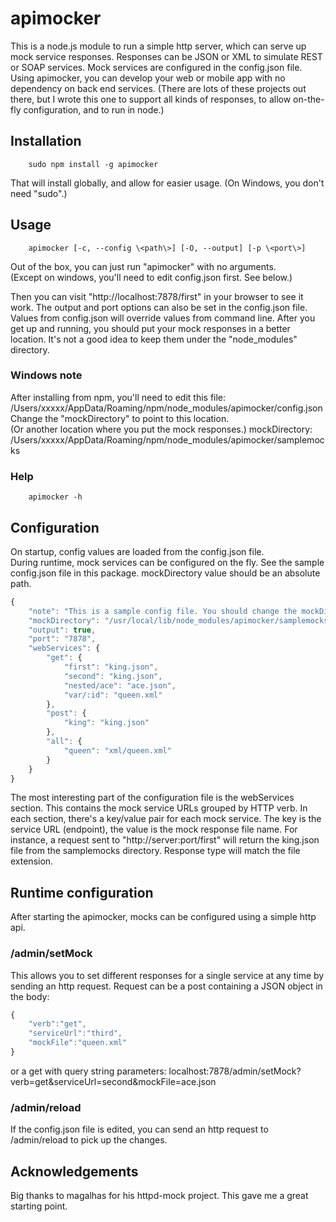 # apimocker
This is a node.js module to run a simple http server, which can serve up mock service responses.
Responses can be JSON or XML to simulate REST or SOAP services.
Mock services are configured in the config.json file.
Using apimocker, you can develop your web or mobile app with no dependency on back end services.
(There are lots of these projects out there, but I wrote this one to support all kinds of responses,
to allow on-the-fly configuration, and to run in node.)

## Installation
		sudo npm install -g apimocker
That will install globally, and allow for easier usage.
(On Windows, you don't need "sudo".)

## Usage
        apimocker [-c, --config \<path\>] [-O, --output] [-p \<port\>]

Out of the box, you can just run "apimocker" with no arguments.  
(Except on windows, you'll need to edit config.json first.  See below.)

Then you can visit "http://localhost:7878/first" in your browser to see it work.
The output and port options can also be set in the config.json file. 
Values from config.json will override values from command line.
After you get up and running, you should put your mock responses in a better location.
It's not a good idea to keep them under the "node_modules" directory.

### Windows note
After installing from npm, you'll need to edit this file:
        /Users/xxxxx/AppData/Roaming/npm/node_modules/apimocker/config.json
Change the "mockDirectory" to point to this location.  
(Or another location where you put the mock responses.)
        mockDirectory: /Users/xxxxx/AppData/Roaming/npm/node_modules/apimocker/samplemocks

### Help
        apimocker -h

## Configuration
On startup, config values are loaded from the config.json file.  
During runtime, mock services can be configured on the fly.
See the sample config.json file in this package.
mockDirectory value should be an absolute path.
```js
{
    "note": "This is a sample config file. You should change the mockDirectory to a more reasonable path.",
    "mockDirectory": "/usr/local/lib/node_modules/apimocker/samplemocks/",
    "output": true,
    "port": "7878", 
    "webServices": {
        "get": {
            "first": "king.json",
            "second": "king.json",
            "nested/ace": "ace.json",
            "var/:id": "queen.xml"
        },
        "post": {
            "king": "king.json"
        },
        "all": {
            "queen": "xml/queen.xml"
        }
    }
}
```
The most interesting part of the configuration file is the webServices section.
This contains the mock service URLs grouped by HTTP verb. 
In each section, there's a key/value pair for each mock service.  The key is the service URL (endpoint), the value is the mock response file name.
For instance, a request sent to "http://server:port/first" will return the king.json file from the samplemocks directory.
Response type will match the file extension.

## Runtime configuration
After starting the apimocker, mocks can be configured using a simple http api.

### /admin/setMock
This allows you to set different responses for a single service at any time by sending an http request.
Request can be a post containing a JSON object in the body:
```js
{
	"verb":"get",
	"serviceUrl":"third",
	"mockFile":"queen.xml"
}
```		
		
or a get with query string parameters:
localhost:7878/admin/setMock?verb=get&serviceUrl=second&mockFile=ace.json

### /admin/reload
If the config.json file is edited, you can send an http request to /admin/reload to pick up the changes.

## Acknowledgements
Big thanks to magalhas for his httpd-mock project.  This gave me a great starting point.

